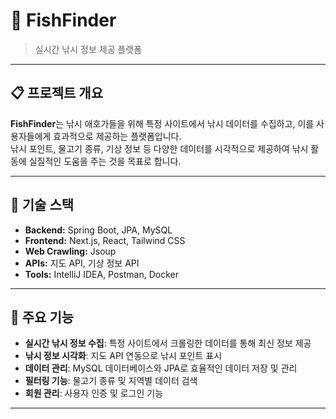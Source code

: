 # 🎣 **FishFinder**

> 실시간 낚시 정보 제공 플랫폼

---

## 📋 **프로젝트 개요**

**FishFinder**는 낚시 애호가들을 위해 특정 사이트에서 낚시 데이터를 수집하고, 이를 사용자들에게 효과적으로 제공하는 플랫폼입니다.  
낚시 포인트, 물고기 종류, 기상 정보 등 다양한 데이터를 시각적으로 제공하여 낚시 활동에 실질적인 도움을 주는 것을 목표로 합니다.

---

## 🧰 **기술 스택**

- **Backend:** Spring Boot, JPA, MySQL  
- **Frontend:** Next.js, React, Tailwind CSS  
- **Web Crawling:** Jsoup  
- **APIs:** 지도 API, 기상 정보 API  
- **Tools:** IntelliJ IDEA, Postman, Docker  

---

## 📌 **주요 기능**

- **실시간 낚시 정보 수집**: 특정 사이트에서 크롤링한 데이터를 통해 최신 정보 제공  
- **낚시 정보 시각화**: 지도 API 연동으로 낚시 포인트 표시  
- **데이터 관리**: MySQL 데이터베이스와 JPA로 효율적인 데이터 저장 및 관리  
- **필터링 기능**: 물고기 종류 및 지역별 데이터 검색  
- **회원 관리**: 사용자 인증 및 로그인 기능  

---
